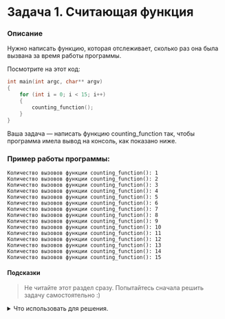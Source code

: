 # Задача 1. Считающая функция

### Описание
Нужно написать функцию, которая отслеживает, сколько раз она была вызвана за время работы программы.

Посмотрите на этот код:
```cpp
int main(int argc, char** argv)
{
    for (int i = 0; i < 15; i++)
    {
        counting_function();
    }
}
```
Ваша задача — написать функцию counting_function так, чтобы программа имела вывод на консоль, как показано ниже.

### Пример работы программы:
```
Количество вызовов функции counting_function(): 1
Количество вызовов функции counting_function(): 2
Количество вызовов функции counting_function(): 3
Количество вызовов функции counting_function(): 4
Количество вызовов функции counting_function(): 5
Количество вызовов функции counting_function(): 6
Количество вызовов функции counting_function(): 7
Количество вызовов функции counting_function(): 8
Количество вызовов функции counting_function(): 9
Количество вызовов функции counting_function(): 10
Количество вызовов функции counting_function(): 11
Количество вызовов функции counting_function(): 12
Количество вызовов функции counting_function(): 13
Количество вызовов функции counting_function(): 14
Количество вызовов функции counting_function(): 15
```
#### Подсказки

> Не читайте этот раздел сразу. Попытайтесь сначала решить задачу самостоятельно :)

<details>

<summary>Что использовать для решения.</summary>

Механизм, позволяющий функции запоминать значение своей переменной, заключается в использовании ключевого слова `static` — размещение переменной в статической памяти.

Для вывода на консоль использовать `std::cout`.

</details>
